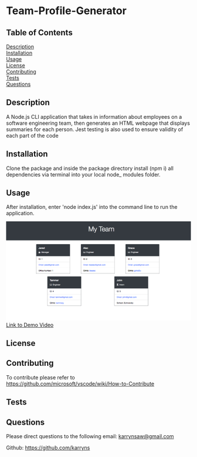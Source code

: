 # Team-Profile-Generator

## Table of Contents
[Description](#Description) <br>
[Installation](#Installation) <br>
[Usage](#Usage) <br>
[License](#License) <br>
[Contributing](#Contributing) <br>
[Tests](#Tests) <br> 
[Questions](#questions) <br>

## Description
A Node.js CLI application that takes in information about employees on a software engineering team, then generates an HTML webpage that displays summaries for each person. Jest testing is also used to ensure validity of each part of the code

## Installation
Clone the package and inside the package directory install (npm i) all dependencies via terminal into your local node_ modules folder. 

## Usage
After installation, enter 'node index.js' into the command line to run the application.

<img src="assets/TeamProfileGenerato.png"/>
<br>
<a href=" "> Link to Demo Video</a>

## License

## Contributing
To contribute please refer to https://github.com/microsoft/vscode/wiki/How-to-Contribute

## Tests

## Questions
Please direct questions to the following email: karrynsaw@gmail.com


Github: https://github.com/karryns
    
